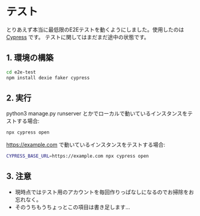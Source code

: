 # テスト

とりあえず本当に最低限のE2Eテストを動くようにしました。使用したのは [Cypress](https://docs.cypress.io/) です。
テストに関してはまだまだ途中の状態です。

## 1. 環境の構築

```bash
cd e2e-test
npm install dexie faker cypress
```

## 2. 実行

python3 manage.py runserver とかでローカルで動いているインスタンスをテストする場合:

```bash
npx cypress open
```

<https://example.com> で動いているインスタンスをテストする場合:

```bash
CYPRESS_BASE_URL=https://example.com npx cypress open
```

## 3. 注意

- 現時点ではテスト用のアカウントを毎回作りっぱなしになるのでお掃除をお忘れなく。
- そのうちもうちょっとこの項目は書き足します...
